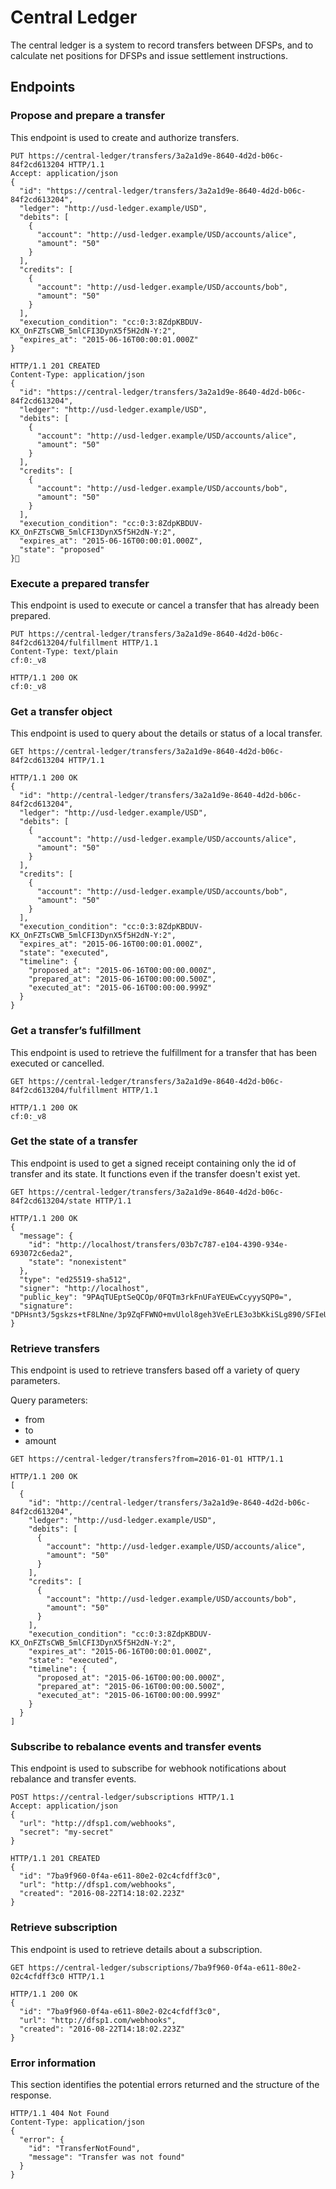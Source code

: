 # Central Ledger

The central ledger is a system to record transfers between DFSPs, and to calculate net positions for DFSPs and issue settlement instructions.

## Endpoints

### Propose and prepare a transfer

This endpoint is used to create and authorize transfers.

``` http
PUT https://central-ledger/transfers/3a2a1d9e-8640-4d2d-b06c-84f2cd613204 HTTP/1.1
Accept: application/json
{
  "id": "https://central-ledger/transfers/3a2a1d9e-8640-4d2d-b06c-84f2cd613204",
  "ledger": "http://usd-ledger.example/USD",
  "debits": [
    {
      "account": "http://usd-ledger.example/USD/accounts/alice",
      "amount": "50"
    }
  ],
  "credits": [
    {
      "account": "http://usd-ledger.example/USD/accounts/bob",
      "amount": "50"
    }
  ],
  "execution_condition": "cc:0:3:8ZdpKBDUV-KX_OnFZTsCWB_5mlCFI3DynX5f5H2dN-Y:2",
  "expires_at": "2015-06-16T00:00:01.000Z"
}
```

``` http
HTTP/1.1 201 CREATED
Content-Type: application/json
{
  "id": "https://central-ledger/transfers/3a2a1d9e-8640-4d2d-b06c-84f2cd613204",
  "ledger": "http://usd-ledger.example/USD",
  "debits": [
    {
      "account": "http://usd-ledger.example/USD/accounts/alice",
      "amount": "50"
    }
  ],
  "credits": [
    {
      "account": "http://usd-ledger.example/USD/accounts/bob",
      "amount": "50"
    }
  ],
  "execution_condition": "cc:0:3:8ZdpKBDUV-KX_OnFZTsCWB_5mlCFI3DynX5f5H2dN-Y:2",
  "expires_at": "2015-06-16T00:00:01.000Z",
  "state": "proposed"
}
```

### Execute a prepared transfer

This endpoint is used to execute or cancel a transfer that has already been prepared.

``` http
PUT https://central-ledger/transfers/3a2a1d9e-8640-4d2d-b06c-84f2cd613204/fulfillment HTTP/1.1
Content-Type: text/plain
cf:0:_v8
```

``` http
HTTP/1.1 200 OK
cf:0:_v8
```

### Get a transfer object

This endpoint is used to query about the details or status of a local transfer.

``` http
GET https://central-ledger/transfers/3a2a1d9e-8640-4d2d-b06c-84f2cd613204 HTTP/1.1
```

``` http
HTTP/1.1 200 OK
{
  "id": "http://central-ledger/transfers/3a2a1d9e-8640-4d2d-b06c-84f2cd613204",
  "ledger": "http://usd-ledger.example/USD",
  "debits": [
    {
      "account": "http://usd-ledger.example/USD/accounts/alice",
      "amount": "50"
    }
  ],
  "credits": [
    {
      "account": "http://usd-ledger.example/USD/accounts/bob",
      "amount": "50"
    }
  ],
  "execution_condition": "cc:0:3:8ZdpKBDUV-KX_OnFZTsCWB_5mlCFI3DynX5f5H2dN-Y:2",
  "expires_at": "2015-06-16T00:00:01.000Z",
  "state": "executed",
  "timeline": {
    "proposed_at": "2015-06-16T00:00:00.000Z",
    "prepared_at": "2015-06-16T00:00:00.500Z",
    "executed_at": "2015-06-16T00:00:00.999Z"
  }
}
```

### Get a transfer’s fulfillment

This endpoint is used to retrieve the fulfillment for a transfer that has been executed or cancelled.

``` http
GET https://central-ledger/transfers/3a2a1d9e-8640-4d2d-b06c-84f2cd613204/fulfillment HTTP/1.1
```

``` http
HTTP/1.1 200 OK
cf:0:_v8
```

### Get the state of a transfer

This endpoint is used to get a signed receipt containing only the id of transfer and its state. It functions even if the transfer doesn't exist yet.

``` http
GET https://central-ledger/transfers/3a2a1d9e-8640-4d2d-b06c-84f2cd613204/state HTTP/1.1
```

``` http
HTTP/1.1 200 OK
{
  "message": {
    "id": "http://localhost/transfers/03b7c787-e104-4390-934e-693072c6eda2",
    "state": "nonexistent"
  },
  "type": "ed25519-sha512",
  "signer": "http://localhost",
  "public_key": "9PAqTUEptSeQCOp/0FQTm3rkFnUFaYEUEwCcyyySQP0=",
  "signature": "DPHsnt3/5gskzs+tF8LNne/3p9ZqFFWNO+mvUlol8geh3VeErLE3o3bKkiSLg890/SFIeUDtvHL3ruiZRcOFAQ=="
}
```

### Retrieve transfers

This endpoint is used to retrieve transfers based off a variety of query parameters.

Query parameters:

* from
* to
* amount

``` http
GET https://central-ledger/transfers?from=2016-01-01 HTTP/1.1
```

``` http
HTTP/1.1 200 OK
[
  {
    "id": "http://central-ledger/transfers/3a2a1d9e-8640-4d2d-b06c-84f2cd613204",
    "ledger": "http://usd-ledger.example/USD",
    "debits": [
      {
        "account": "http://usd-ledger.example/USD/accounts/alice",
        "amount": "50"
      }
    ],
    "credits": [
      {
        "account": "http://usd-ledger.example/USD/accounts/bob",
        "amount": "50"
      }
    ],
    "execution_condition": "cc:0:3:8ZdpKBDUV-KX_OnFZTsCWB_5mlCFI3DynX5f5H2dN-Y:2",
    "expires_at": "2015-06-16T00:00:01.000Z",
    "state": "executed",
    "timeline": {
      "proposed_at": "2015-06-16T00:00:00.000Z",
      "prepared_at": "2015-06-16T00:00:00.500Z",
      "executed_at": "2015-06-16T00:00:00.999Z"
    }
  }
]
```

### Subscribe to rebalance events and transfer events

This endpoint is used to subscribe for webhook notifications about rebalance and transfer events.

``` http
POST https://central-ledger/subscriptions HTTP/1.1
Accept: application/json
{
  "url": "http://dfsp1.com/webhooks",
  "secret": "my-secret"
}
```

``` http
HTTP/1.1 201 CREATED
{
  "id": "7ba9f960-0f4a-e611-80e2-02c4cfdff3c0",
  "url": "http://dfsp1.com/webhooks",
  "created": "2016-08-22T14:18:02.223Z"
}
```

### Retrieve subscription

This endpoint is used to retrieve details about a subscription.

``` http
GET https://central-ledger/subscriptions/7ba9f960-0f4a-e611-80e2-02c4cfdff3c0 HTTP/1.1
```

``` http
HTTP/1.1 200 OK
{
  "id": "7ba9f960-0f4a-e611-80e2-02c4cfdff3c0",
  "url": "http://dfsp1.com/webhooks",
  "created": "2016-08-22T14:18:02.223Z"
}
```

### Error information

This section identifies the potential errors returned and the structure of the response.


``` http
HTTP/1.1 404 Not Found
Content-Type: application/json
{
  "error": {
  	"id": "TransferNotFound",
  	"message": "Transfer was not found"
  }
}
```

